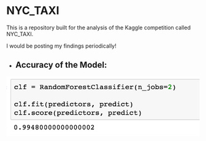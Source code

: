 # NYC_TAXI

This is a repository built for the analysis of the Kaggle competition called NYC_TAXI.

I would be posting my findings periodically!

* ## Accuracy of the Model:

 ![](Screenshots/Accuracy.png "Model Accuracy")
